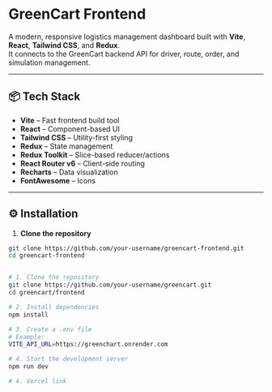 # GreenCart Frontend

A modern, responsive logistics management dashboard built with **Vite**, **React**, **Tailwind CSS**, and **Redux**.  
It connects to the GreenCart backend API for driver, route, order, and simulation management.

---

## 📦 Tech Stack

- **Vite** – Fast frontend build tool
- **React** – Component-based UI
- **Tailwind CSS** – Utility-first styling
- **Redux** – State management
- **Redux Toolkit** – Slice-based reducer/actions
- **React Router v6** – Client-side routing
- **Recharts** – Data visualization
- **FontAwesome** – Icons

---

## ⚙️ Installation

1. **Clone the repository**

```bash
git clone https://github.com/your-username/greencart-frontend.git
cd greencart-frontend


# 1. Clone the repository
git clone https://github.com/your-username/greencart.git
cd greencart/frontend

# 2. Install dependencies
npm install

# 3. Create a .env file
# Example:
VITE_API_URL=https://greenchart.onrender.com

# 4. Start the development server
npm run dev

# 4. Vercel link


